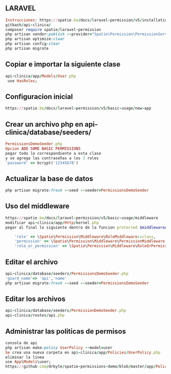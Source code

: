 ## LARAVEL
``` ruby
Instrucciones: https://spatie.be/docs/laravel-permission/v5/installation-laravel
gitbash/api-clinica/
composer require spatie/laravel-permission
php artisan vendor:publish --provider="Spatie\Permission\PermissionServiceProvider"
php artisan optimize:clear
php artisan config:clear
php artisan migrate
```
## Copiar e importar la siguiente clase
``` ruby
api-clinica/app/Models/User.php
 use HasRoles;
```
## Configuracion inicial
``` ruby
https://spatie.be/docs/laravel-permission/v5/basic-usage/new-app
```
## Crear un archivo php en api-clinica/database/seeders/
``` ruby
PermissionsDemoSeeder.php
Opcion ADD SOME BASIC PERMISSIONS
pegar todo lo correspondiente a esta clase
y se agrega las contraseñas a los 3 roles
'password' => bcrypt('12345678')
```
## Actualizar la base de datos
``` ruby
php artisan migrate:fresh --seed --seeder=PermissionsDemoSeeder
```
## Uso del middleware
``` ruby
https://spatie.be/docs/laravel-permission/v5/basic-usage/middleware
modificar api-clinica/app/Http/kernel.php
pegar al final lo siguiente dentro de la funcion protected $middlewareAliases = [

    'role' => \Spatie\Permission\Middleware\RoleMiddleware::class,
    'permission' => \Spatie\Permission\Middleware\PermissionMiddleware::class,
    'role_or_permission' => \Spatie\Permission\Middleware\RoleOrPermissionMiddleware::class,
```
## Editar el archivo
``` ruby
api-clinica/database/seeders/PermissionsDemoSeeder.php
'guard_name'=> 'api','name'
php artisan migrate:fresh --seed --seeder=PermissionsDemoSeeder
```
## Editar los archivos
``` ruby
api-clinica/database/seeders/PermissionDemoSeeder.php
api-clinica/routes/api.php
```
## Administrar las politicas de permisos
``` ruby
consola de api
php artisan make:policy UserPolicy --model=user
Se crea una nueva carpeta en api-clinica/app/Policies/UserPolicy.php
eliminar la linea
use App\Models\user;
https://github.com/drbyte/spatie-permissions-demo/blob/master/app/Policies/PostPolicy.php
``` 
